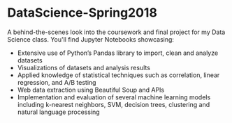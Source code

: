 # DataScience-Spring2018
A behind-the-scenes look into the coursework and final project for my Data Science class. You'll find Jupyter Notebooks showcasing:

- Extensive use of Python’s Pandas library to import, clean and analyze datasets 
- Visualizations of datasets and analysis results
- Applied knowledge of statistical techniques such as correlation, linear regression, and A/B testing
- Web data extraction using Beautiful Soup and APIs
- Implementation and evaluation of several machine learning models including k-nearest neighbors, SVM, decision trees, clustering and natural language processing
